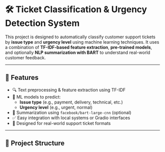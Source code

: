 # 🛠️ Ticket Classification & Urgency Detection System

This project is designed to automatically classify customer support tickets by **issue type** and **urgency level** using machine learning techniques. It uses a combination of **TF-IDF-based feature extraction**, **pre-trained models**, and optionally **NLP summarization with BART** to understand real-world customer feedback.

---

## 📌 Features

- 🔍 Text preprocessing & feature extraction using TF-IDF
- 🧠 ML models to predict:
  - **Issue type** (e.g., payment, delivery, technical, etc.)
  - **Urgency level** (e.g., urgent, normal)
- 🧾 Summarization using `facebook/bart-large-cnn` (optional)
- ✅ Easy integration with local systems or Gradio interfaces
- 🧪 Designed for real-world support ticket formats

---

## 📂 Project Structure
